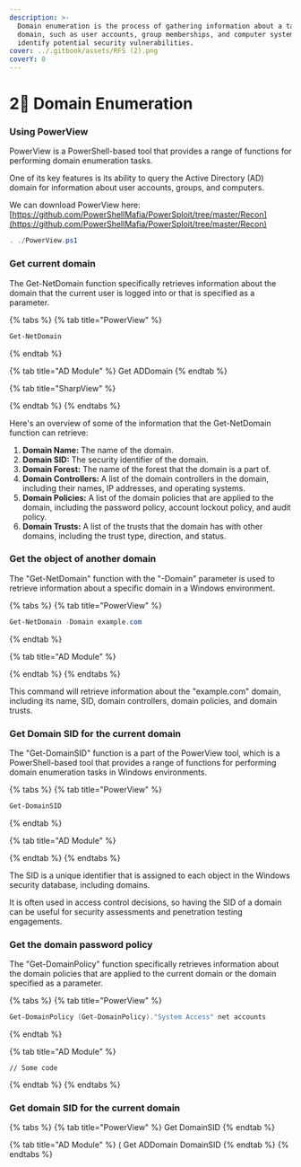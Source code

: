 ```yaml
---
description: >-
  Domain enumeration is the process of gathering information about a target
  domain, such as user accounts, group memberships, and computer systems, to
  identify potential security vulnerabilities.
cover: ../.gitbook/assets/RFS (2).png
coverY: 0
---
```


# 2⃣ Domain Enumeration

### Using PowerView

PowerView is a PowerShell-based tool that provides a range of functions for performing domain enumeration tasks.&#x20;

One of its key features is its ability to query the Active Directory (AD) domain for information about user accounts, groups, and computers.

We can download PowerView here: [https://github.com/PowerShellMafia/PowerSploit/tree/master/Recon](https://github.com/PowerShellMafia/PowerSploit/tree/master/Recon)

```powershell
. ./PowerView.ps1
```

### **Get current domain**

The Get-NetDomain function specifically retrieves information about the domain that the current user is logged into or that is specified as a parameter.

{% tabs %}
{% tab title="PowerView" %}
```powershell
Get-NetDomain
```
{% endtab %}

{% tab title="AD Module" %}
Get ADDomain
{% endtab %}

{% tab title="SharpView" %}

{% endtab %}
{% endtabs %}

Here's an overview of some of the information that the Get-NetDomain function can retrieve:

1. **Domain Name:** The name of the domain.
2. **Domain SID:** The security identifier of the domain.
3. **Domain Forest:** The name of the forest that the domain is a part of.
4. **Domain Controllers:** A list of the domain controllers in the domain, including their names, IP addresses, and operating systems.
5. **Domain Policies:** A list of the domain policies that are applied to the domain, including the password policy, account lockout policy, and audit policy.
6. **Domain Trusts:** A list of the trusts that the domain has with other domains, including the trust type, direction, and status.

### **Get the object of another domain**

The "Get-NetDomain" function with the "-Domain" parameter is used to retrieve information about a specific domain in a Windows environment.

{% tabs %}
{% tab title="PowerView" %}
```powershell
Get-NetDomain -Domain example.com
```
{% endtab %}

{% tab title="AD Module" %}

{% endtab %}
{% endtabs %}

This command will retrieve information about the "example.com" domain, including its name, SID, domain controllers, domain policies, and domain trusts.

### **Get Domain SID for the current domain**

The "Get-DomainSID" function is a part of the PowerView tool, which is a PowerShell-based tool that provides a range of functions for performing domain enumeration tasks in Windows environments.

{% tabs %}
{% tab title="PowerView" %}
```powershell
Get-DomainSID
```
{% endtab %}

{% tab title="AD Module" %}

{% endtab %}
{% endtabs %}

The SID is a unique identifier that is assigned to each object in the Windows security database, including domains.&#x20;

It is often used in access control decisions, so having the SID of a domain can be useful for security assessments and penetration testing engagements.

### **Get the domain password policy**

The "Get-DomainPolicy" function specifically retrieves information about the domain policies that are applied to the current domain or the domain specified as a parameter.

{% tabs %}
{% tab title="PowerView" %}
```powershell
Get-DomainPolicy (Get-DomainPolicy)."System Access" net accounts
```
{% endtab %}

{% tab title="AD Module" %}
```
// Some code
```


{% endtab %}
{% endtabs %}

### Get domain SID for the current domain

{% tabs %}
{% tab title="PowerView" %}
Get DomainSID
{% endtab %}

{% tab title="AD Module" %}
( Get ADDomain DomainSID
{% endtab %}
{% endtabs %}
